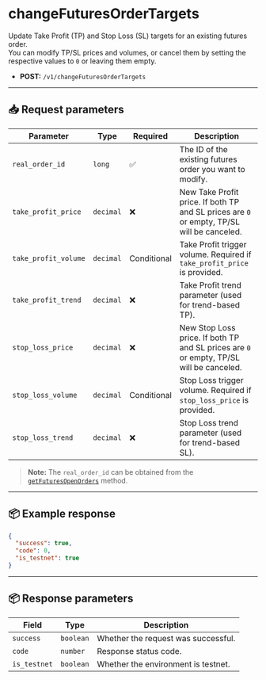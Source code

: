 # changeFuturesOrderTargets

Update Take Profit (TP) and Stop Loss (SL) targets for an existing futures order.  
You can modify TP/SL prices and volumes, or cancel them by setting the respective values to `0` or leaving them empty.

- **POST:** `/v1/changeFuturesOrderTargets`

---

## 📥 Request parameters

| **Parameter**        | **Type**   | **Required** | **Description**                                                                                 |
|----------------------|------------|--------------|-------------------------------------------------------------------------------------------------|
| `real_order_id`      | `long`     | ✅           | The ID of the existing futures order you want to modify.                                       |
| `take_profit_price`  | `decimal`  | ❌           | New Take Profit price. If both TP and SL prices are `0` or empty, TP/SL will be canceled.      |
| `take_profit_volume` | `decimal`  | Conditional  | Take Profit trigger volume. Required if `take_profit_price` is provided.                      |
| `take_profit_trend`  | `decimal`  | ❌           | Take Profit trend parameter (used for trend-based TP).                                         |
| `stop_loss_price`    | `decimal`  | ❌           | New Stop Loss price. If both TP and SL prices are `0` or empty, TP/SL will be canceled.        |
| `stop_loss_volume`   | `decimal`  | Conditional  | Stop Loss trigger volume. Required if `stop_loss_price` is provided.                           |
| `stop_loss_trend`    | `decimal`  | ❌           | Stop Loss trend parameter (used for trend-based SL).                                           |

> **Note:** The `real_order_id` can be obtained from the [`getFuturesOpenOrders`](/docs/methods/getFuturesOpenOrders.md) method.

---

## 📦 Example response

```json
{
  "success": true,
  "code": 0,
  "is_testnet": true
}

```

---

## 📦 Response parameters

| **Field**     | **Type**   | **Description**                     |
|---------------|------------|-------------------------------------|
| `success`     | `boolean`  | Whether the request was successful. |
| `code`        | `number`   | Response status code.               |
| `is_testnet`  | `boolean`   | Whether the environment is testnet. |
